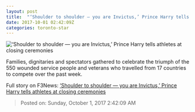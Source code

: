 ```yaml
---
layout: post
title:  "‘Shoulder to shoulder — you are Invictus,’ Prince Harry tells athletes at closing ceremonies"
date: 2017-10-01 02:42:09Z
categories: toronto-star
---
```


![‘Shoulder to shoulder — you are Invictus,’ Prince Harry tells athletes at closing ceremonies](https://www.thestar.com/content/dam/thestar/news/invictus-games/2017/09/20/shoulder-to-shoulder-you-are-invictus-prince-harry-tells-athletes-at-closing-ceremonies/bwinvictusclosing175_jpg.jpg)

Families, dignitaries and spectators gathered to celebrate the triumph of the 550 wounded service people and veterans who travelled from 17 countries to compete over the past week.


Full story on F3News: [‘Shoulder to shoulder — you are Invictus,’ Prince Harry tells athletes at closing ceremonies](http://www.f3nws.com/n/F4qHZ)

> Posted on: Sunday, October 1, 2017 2:42:09 AM
